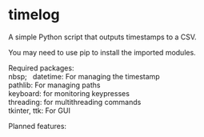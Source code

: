 # timelog <br> 
A simple Python script that outputs timestamps to a CSV. <br> 

You may need to use pip to install the imported modules. <br> 

Required packages: <br> 
nbsp;&nbsp;&nbsp;&nbsp;datetime: For managing the timestamp <br> 
	pathlib: For managing paths <br> 
	keyboard: for monitoring keypresses <br> 
	threading: for multithreading commands <br> 
	tkinter, ttk: For GUI <br> 
  
Planned features: <br> 
	

